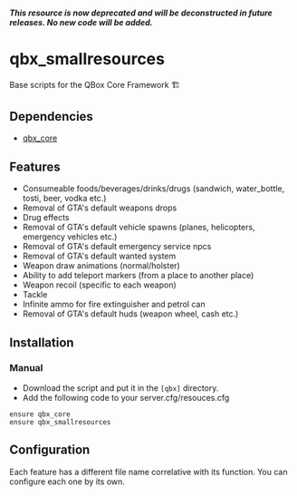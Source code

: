 ##### This resource is now deprecated and will be deconstructed in future releases. No new code will be added.

# qbx_smallresources
Base scripts for the QBox Core Framework :building_construction:

## Dependencies
- [qbx_core](https://github.com/Qbox-project/qbx_core)

## Features
- Consumeable foods/beverages/drinks/drugs (sandwich, water_bottle, tosti, beer, vodka etc.)
- Removal of GTA's default weapons drops
- Drug effects
- Removal of GTA's default vehicle spawns (planes, helicopters, emergency vehicles etc.)
- Removal of GTA's default emergency service npcs
- Removal of GTA's default wanted system
- Weapon draw animations (normal/holster)
- Ability to add teleport markers (from a place to another place)
- Weapon recoil (specific to each weapon)
- Tackle
- Infinite ammo for fire extinguisher and petrol can
- Removal of GTA's default huds (weapon wheel, cash etc.)

## Installation
### Manual
- Download the script and put it in the `[qbx]` directory.
- Add the following code to your server.cfg/resouces.cfg
```
ensure qbx_core
ensure qbx_smallresources
```

## Configuration
Each feature has a different file name correlative with its function. You can configure each one by its own.
